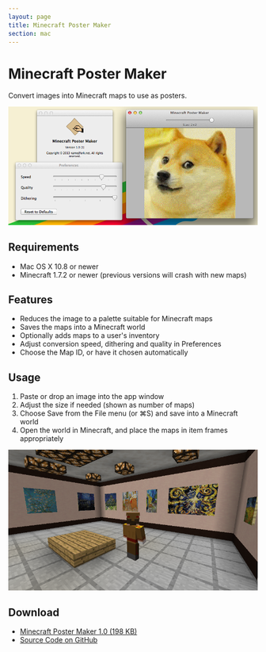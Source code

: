 ```yaml
---
layout: page
title: Minecraft Poster Maker
section: mac
---
```


# Minecraft Poster Maker

Convert images into Minecraft maps to use as posters.

![Minecraft Poster Maker](/images/mcposter/Hi0Q29s.png)

## Requirements

* Mac OS X 10.8 or newer
* Minecraft 1.7.2 or newer (previous versions will crash with new maps)

## Features

* Reduces the image to a palette suitable for Minecraft maps
* Saves the maps into a Minecraft world
* Optionally adds maps to a user's inventory
* Adjust conversion speed, dithering and quality in Preferences
* Choose the Map ID, or have it chosen automatically

## Usage

1. Paste or drop an image into the app window
2. Adjust the size if needed (shown as number of maps)
3. Choose Save from the File menu (or ⌘S) and save into a Minecraft world
4. Open the world in Minecraft, and place the maps in item frames appropriately

![Minecraft Poster Maker](/images/mcposter/YG1xeT8.png)

## Download

* <a class="icon-present" href="https://github.com/zydeco/Minecraft-Poster-Maker/releases/download/1.0/Minecraft.Poster.Maker.1.0.zip"> Minecraft Poster Maker 1.0 (198 KB)</a>
* <a class="icon-social-github" href="https://github.com/zydeco/Minecraft-Poster-Maker"> Source Code on GitHub</a>
